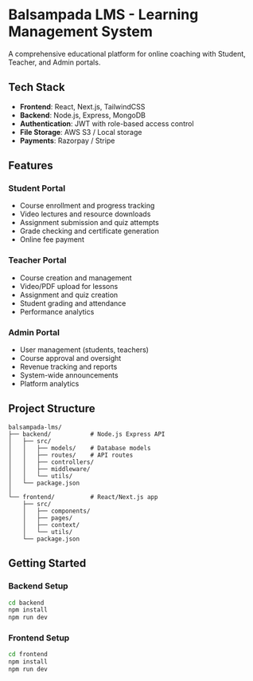 # Balsampada LMS - Learning Management System

A comprehensive educational platform for online coaching with Student, Teacher, and Admin portals.

## Tech Stack

- **Frontend**: React, Next.js, TailwindCSS
- **Backend**: Node.js, Express, MongoDB
- **Authentication**: JWT with role-based access control
- **File Storage**: AWS S3 / Local storage
- **Payments**: Razorpay / Stripe

## Features

### Student Portal
- Course enrollment and progress tracking
- Video lectures and resource downloads
- Assignment submission and quiz attempts
- Grade checking and certificate generation
- Online fee payment

### Teacher Portal
- Course creation and management
- Video/PDF upload for lessons
- Assignment and quiz creation
- Student grading and attendance
- Performance analytics

### Admin Portal
- User management (students, teachers)
- Course approval and oversight
- Revenue tracking and reports
- System-wide announcements
- Platform analytics

## Project Structure

```
balsampada-lms/
├── backend/           # Node.js Express API
│   ├── src/
│   │   ├── models/    # Database models
│   │   ├── routes/    # API routes
│   │   ├── controllers/
│   │   ├── middleware/
│   │   └── utils/
│   └── package.json
│
└── frontend/          # React/Next.js app
    ├── src/
    │   ├── components/
    │   ├── pages/
    │   ├── context/
    │   └── utils/
    └── package.json
```

## Getting Started

### Backend Setup
```bash
cd backend
npm install
npm run dev
```

### Frontend Setup
```bash
cd frontend
npm install
npm run dev
```